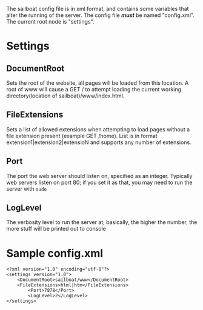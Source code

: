 The sailboat config file is in xml format, and contains some variables that alter the running of the server. The config file _**must**_ be named "config.xml". The current root node is "settings".

# Settings #
## DocumentRoot ##
Sets the root of the website, all pages will be loaded from this location. A root of www will cause a GET / to attempt loading the current working directory(location of sailboat)/www/index.html.

## FileExtensions ##
Sets a list of allowed extensions when attempting to load pages without a file extension present (example GET /home). List is in format extension1|extension2|extensioN and supports any number of extensions.

## Port ##
The port the web server should listen on, specified as an integer. Typically web servers listen on port 80; if you set it as that, you may need to run the server with `sudo`

## LogLevel ##
The verbosity level to run the server at; basically, the higher the number, the more stuff will be printed out to console

# Sample config.xml #

```
<?xml version="1.0" encoding="utf-8"?>
<settings version="1.0">
	<DocumentRoot>sailboat/www</DocumentRoot>
	<FileExtensions>html|htm</FileExtensions>
        <Port>7878</Port>
        <LogLevel>2</LogLevel>
</settings>
```